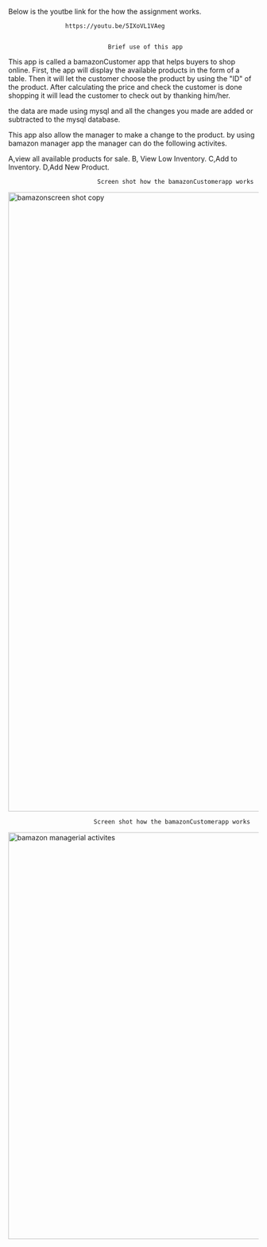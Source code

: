 


 Below  is  the youtbe link for the how the assignment works.

                    
					https://youtu.be/5IXoVL1VAeg


                           		Brief use of this app
                
This app is called a bamazonCustomer app that helps buyers to shop online. 
First, the app will display the available products in the form of a table. Then it will let the customer choose the product by using
the "ID" of the product. After calculating the price and check the customer is done shopping it will lead the customer to check out by thanking him/her.

the data are made using mysql and all the changes you made are added or subtracted to the mysql database.

This app also allow the manager to make a change to the product. by using bamazon manager app the manager can do the following activites.

A,view all available products for sale.
B, View Low Inventory.
C,Add to Inventory.
D,Add New Product.





                             Screen shot how the bamazonCustomerapp works

<img width="1245" alt="bamazonscreen shot copy" src="https://user-images.githubusercontent.com/24379110/29001129-4c9f5de8-7a3d-11e7-83ff-9c67a6a02f2a.png">

               

							Screen shot how the bamazonCustomerapp works

 <img width="818" alt="bamazon managerial activites" src="https://user-images.githubusercontent.com/24379110/29007598-e21edf3e-7ac3-11e7-963e-907872ab8ebb.png">



